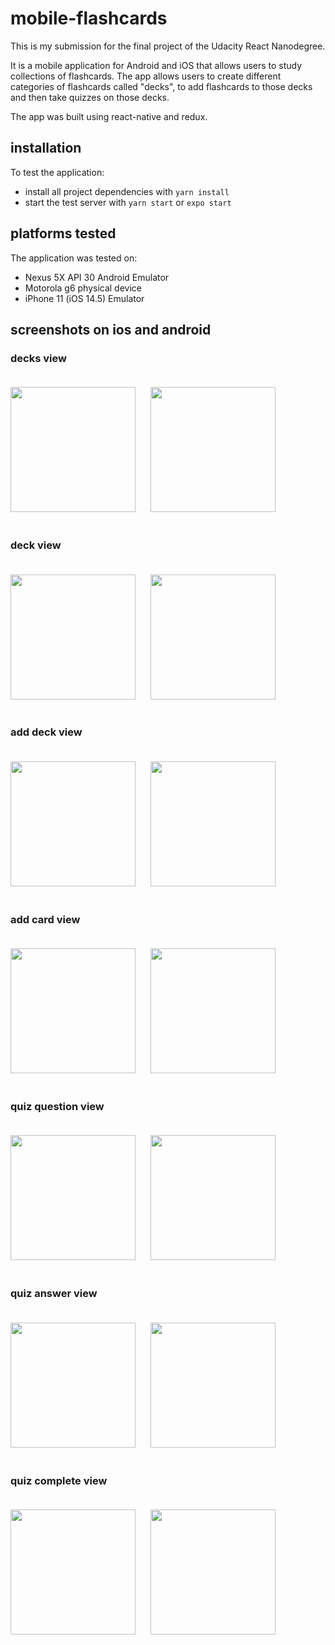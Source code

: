 # mobile-flashcards
This is my submission for the final project of the Udacity React Nanodegree.

It is a mobile application for Android and iOS that allows users to study collections of flashcards. The app allows users to create different categories of flashcards called "decks", to add flashcards to those decks and then take quizzes on those decks.

The app was built using react-native and redux.

## installation

To test the application:

* install all project dependencies with `yarn install`
* start the test server with `yarn start` or `expo start`

## platforms tested

The application was tested on:

* Nexus 5X API 30 Android Emulator
* Motorola g6 physical device
* iPhone 11 (iOS 14.5) Emulator

## screenshots on ios and android

### decks view
<p float="left">
  <img src="screenshots/ios/decks.png" width="200"/> 
  <img src="screenshots/android/decks.png" hspace="20" vspace="20" width="200"/>
</p>

### deck view
<p float="left">
  <img src="screenshots/ios/deck.png" width="200"/> 
  <img src="screenshots/android/deck.png" hspace="20" vspace="20" width="200"/>
</p>

### add deck view
<p float="left">
  <img src="screenshots/ios/add_deck.png" width="200"/> 
  <img src="screenshots/android/add_deck.png" hspace="20" vspace="20" width="200"/>
</p>

### add card view
<p float="left">
  <img src="screenshots/ios/add_card.png" width="200"/> 
  <img src="screenshots/android/add_card.png" hspace="20" vspace="20" width="200"/>
</p>

### quiz question view
<p float="left">
  <img src="screenshots/ios/quiz_question.png" width="200"/> 
  <img src="screenshots/android/quiz_question.png" hspace="20" vspace="20" width="200"/>
</p>

### quiz answer view
<p float="left">
  <img src="screenshots/ios/quiz_answer.png" width="200"/> 
  <img src="screenshots/android/quiz_answer.png" hspace="20" vspace="20" width="200"/>
</p>

### quiz complete view
<p float="left">
  <img src="screenshots/ios/quiz_end.png" width="200"/> 
  <img src="screenshots/android/quiz_end.png" hspace="20" vspace="20" width="200"/>
</p>

